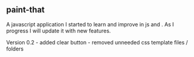 ## paint-that ##

A javascript application I started to learn and improve in js and <canvas>. As I progress I will update it with new features.

Version 0.2
    - added clear button
    - removed unneeded css template files / folders
